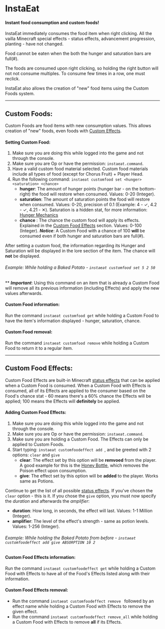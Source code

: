 # InstaEat
#### Instant food consumption and custom foods!

InstaEat immediately consumes the food item when right clicking. All the vailla Minecraft special effects - status effects, advancement progression, planting - have not changed.

Food cannot be eaten when the both the hunger and saturation bars are full(#).

The foods are consumed upon right clicking, so holding the right button will not not consume multiples. To consume few times in a row, one must reclick.

InstaEat also allows the creation of "new" food items using the Custom Foods system.
***
## **Custom Foods:**
Custom Foods are food items with new consumption values. This allows creation of "new" foods, even foods with [Custom Effects](https://github.com/DMan1629/InstaEat/blob/master/README.md#custom-food-effects).

#### Setting Custom Food:
1. Make sure you are doing this while logged into the game and not through the console.
2. Make sure you are Op or have the permission: `instaeat.command`.
3. Have a valid custom food material selected. Custom food materials include all types of food (except for Chorus Fruit) + Player Head.
4. Run the following command: `instaeat customfood set <hunger> <saturation> <chance>`
   - **hunger**: The amount of hunger points (hunger bar - on the bottom-right) the food will restore when consumed. Values: 0-20 (Integer).
   - **saturation**: The amount of saturation points the food will restore when consumed. Values: 0-20, precision of 0.1 (Example: 4 - ✓, 4.2 - ✓, 4.21 - ✕). Saturation is a hidden stat, for more information: [Hunger Mechanics](https://minecraft.gamepedia.com/Hunger#Mechanics)
   - **chance** : The chance the custom food will apply its effects. Explained in the [Custom Food Effects](https://github.com/DMan1629/InstaEat/blob/master/README.md#custom-food-effects) section. Values: 0-100 (Integer). ***Notice***: A Custom Food with a chance of 100 **will** be consumed even if both hunger and saturation bars are full(#).

After setting a custom food, the information regarding its Hunger and Saturation will be displayed in the lore section of the item. The chance will **not** be displayed.

###### *Example*: While holding a Baked Potato - `instaeat customfood set 5 2 50`

** ***Important***: Using this command on an item that is already a Custom Food will remove all its previous information (including Effects) and apply the new values afterwards.

#### Custom Food information:
Run the command `instaeat customfood get` while holding a Custom Food to have the item's information displayed - hunger, saturation, chance.

#### Custom Food removal:
Run the command `instaeat customfood remove` while holding a Custom Food to return it to a regular item.
***
## **Custom Food Effects:**
Custom Food Effects are built-in Minecraft [status effects](https://minecraft.gamepedia.com/Status_effect#Summary_of_effects) that can be applied when a Custom Food is consumed. When a Custom Food with Effects is consumed, all of its Effects are applied to the consumer based on the Food's chance stat - 60 means there's a 60% chance the Effects will be applied; 100 means the Effects will **definitely** be applied.

#### Adding Custom Food Effects:
1. Make sure you are doing this while logged into the game and not through the console.
2. Make sure you are Op or have the permission: `instaeat.command`.
3. Make sure you are holding a Custom Food. The Effects can only be applied to Custom Foods.
4. Start typing: `instaeat customfoodeffect add `, and be greeted with 2 options: `clear` and `give`
   - **clear**: The effect set by this option will be **remvoed** from the player. A good example for this is the [Honey Bottle](https://minecraft.gamepedia.com/Honey_Bottle#Usage), which removes the Poison effect upon consumption.
   - **give**: The effect set by this option will be **added** to the player. Works same as Potions.

Continue to get the list of all possible [status effects](https://minecraft.gamepedia.com/Status_effect#Summary_of_effects). If you've chosen the `clear` option - this is it. If you chose the `give` option, you must now specify the *duration* and afterwards the *amplifier*:
   - **duration**: How long, in seconds, the effect will last. Values: 1-1 Million (Integer).
   - **amplifier**: The level of the effect's strength - same as potion levels. Values: 1-256 (Integer).

###### *Example*: While holding the Baked Potato from before - `instaeat customfoodeffect add give ABSORPTION 10 2` 

#### Custom Food Effects information:
Run the command `instaeat customfoodeffect get` while holding a Custom Food with Effects to have all of the Food's Effects listed along with their information.

#### Custom Food Effects removal:
- Run the command `instaeat customfoodeffect remove ` followed by an effect name while holding a Custom Food with Effects to remove the given effect.
- Run the command `instaeat customfoodeffect remove_all` while holding a Custom Food with Effects to remove **all** if its Effects.
